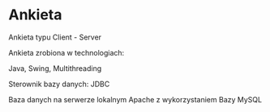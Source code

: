 # Ankieta
Ankieta typu Client - Server

Ankieta zrobiona w technologiach:

Java, Swing, Multithreading 

Sterownik bazy danych: JDBC

Baza danych na serwerze lokalnym Apache z wykorzystaniem Bazy MySQL

